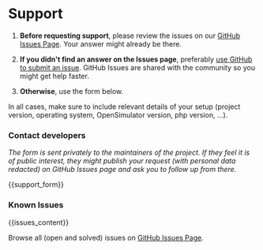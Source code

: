 # Support

1. **Before requesting support**, please review the issues on our [GitHub Issues Page](https://github.com/magicoli/opensim-helpers/issues?q=is%3Aissue). Your answer might already be there.

2. **If you didn't find an answer on the Issues page**, preferably [use GitHub to submit an issue](https://github.com/{{github_user}}/{{repo}}/issues/new). GitHub Issues are shared with the community so you might get help faster.

3. **Otherwise**, use the form below.

In all cases, make sure to include relevant details of your setup (project version, operating system, OpenSimulator version, php version, ...).

### Contact developers

_The form is sent privately to the maintainers of the project. If they feel it is of public interest, they might publish your request (with personal data redacted) on GitHub Issues page and ask you to follow up from there._

{{support_form}}

### Known Issues

{{issues_content}}

Browse all (open and solved) issues on [GitHub Issues Page](https://github.com/magicoli/opensim-helpers/issues?q=is%3Aissue).
